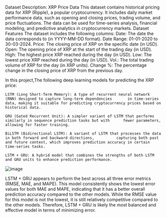 Dataset Description: XRP Price Data
This dataset contains historical pricing data for XRP (Ripple), a popular cryptocurrency. It includes daily market performance data, such as opening and closing prices, trading volume, and price fluctuations. The data can be used for time-series analysis, financial modeling, and predictive analytics in cryptocurrency markets.
Dataset Features
The dataset includes the following columns:
    Date: The date the data corresponds to (in YYYY-MM-DD format).
          Date Range: 01-01-2020 to 30-03-2024.
    Price: The closing price of XRP on the specific date (in USD).
    Open: The opening price of XRP at the start of the trading day (in USD).
    High: The highest price XRP reached during the day (in USD).
    Low: The lowest price XRP reached during the day (in USD).
    Vol.: The total trading volume of XRP for the day (in XRP units).
    Change %: The percentage change in the closing price of XRP from the previous day.

In this project,The following deep learning models for predicting the XRP price:

    LSTM (Long Short-Term Memory): A type of recurrent neural network (RNN) designed to capture long-term dependencies       in time-series data, making it suitable for predicting cryptocurrency prices based on historical data.

    GRU (Gated Recurrent Unit): A simpler variant of LSTM that performs similarly in sequence prediction tasks but with      fewer parameters, allowing for faster training.

    BiLSTM (Bidirectional LSTM): A variant of LSTM that processes the data in both forward and backward directions,          capturing both past and future context, which improves prediction accuracy in certain time-series tasks.

    LSTM + GRU: A hybrid model that combines the strengths of both LSTM and GRU units to enhance prediction performance.    

![image](https://github.com/user-attachments/assets/c177b20a-561d-438a-90f0-26b7123060a0)

LSTM + GRU appears to perform the best across all three error metrics (RMSE, MAE, and MAPE). This model consistently shows the lowest error values for both MAE and MAPE, indicating that it has a better overall prediction accuracy compared to the other models. While the RMSE value for this model is not the lowest, it is still relatively competitive compared to the other models. Therefore, LSTM + GRU is likely the most balanced and effective model in terms of minimizing error.
